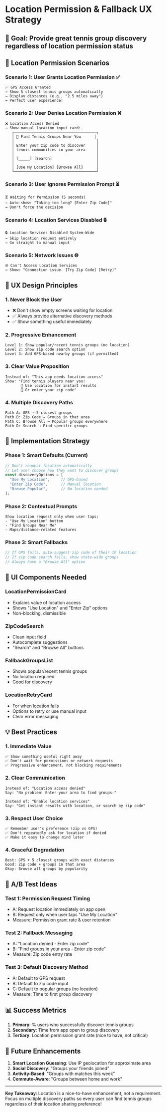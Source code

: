 # Location Permission & Fallback UX Strategy

## 🎯 **Goal**: Provide great tennis group discovery regardless of location permission status

## 📍 **Location Permission Scenarios**

### **Scenario 1: User Grants Location Permission** ✅
```
✅ GPS Access Granted
→ Show 5 closest tennis groups automatically
→ Display distances (e.g., "2.5 miles away")
→ Perfect user experience!
```

### **Scenario 2: User Denies Location Permission** ❌
```
❌ Location Access Denied
→ Show manual location input card:
   ┌─────────────────────────────────────┐
   │ 📍 Find Tennis Groups Near You      │
   │                                     │
   │ Enter your zip code to discover     │
   │ tennis communities in your area     │
   │                                     │
   │ [_____] [Search]                    │
   │                                     │
   │ [Use My Location] [Browse All]      │
   └─────────────────────────────────────┘
```

### **Scenario 3: User Ignores Permission Prompt** ⏳
```
⏳ Waiting for Permission (5 seconds)
→ Auto-show: "Taking too long? [Enter Zip Code]"
→ Don't force the decision
```

### **Scenario 4: Location Services Disabled** 🔒
```
🔒 Location Services Disabled System-Wide
→ Skip location request entirely
→ Go straight to manual input
```

### **Scenario 5: Network Issues** 🌐
```
🌐 Can't Access Location Services
→ Show: "Connection issue. [Try Zip Code] [Retry]"
```

## 🎨 **UX Design Principles**

### **1. Never Block the User**
- ❌ Don't show empty screens waiting for location
- ✅ Always provide alternative discovery methods
- ✅ Show something useful immediately

### **2. Progressive Enhancement**
```
Level 1: Show popular/recent tennis groups (no location)
Level 2: Show zip code search option  
Level 3: Add GPS-based nearby groups (if permitted)
```

### **3. Clear Value Proposition**
```
Instead of: "This app needs location access"
Show: "Find tennis players near you! 
       📍 Use location for instant results
       📮 Or enter your zip code"
```

### **4. Multiple Discovery Paths**
```
Path A: GPS → 5 closest groups
Path B: Zip Code → Groups in that area
Path C: Browse All → Popular groups everywhere
Path D: Search → Find specific groups
```

## 🔄 **Implementation Strategy**

### **Phase 1: Smart Defaults (Current)**
```javascript
// Don't request location automatically
// Let user choose how they want to discover groups
const discoveryOptions = [
  "Use My Location",     // GPS-based
  "Enter Zip Code",      // Manual location
  "Browse Popular",      // No location needed
];
```

### **Phase 2: Contextual Prompts**
```
Show location request only when user taps:
- "Use My Location" button
- "Find Groups Near Me"
- Maps/distance-related features
```

### **Phase 3: Smart Fallbacks**
```javascript
// If GPS fails, auto-suggest zip code of their IP location
// If zip code search fails, show state-wide groups
// Always have a "Browse All" option
```

## 📱 **UI Components Needed**

### **LocationPermissionCard**
- Explains value of location access
- Shows "Use Location" and "Enter Zip" options
- Non-blocking, dismissible

### **ZipCodeSearch**
- Clean input field
- Autocomplete suggestions
- "Search" and "Browse All" buttons

### **FallbackGroupsList**
- Shows popular/recent tennis groups
- No location required
- Good for discovery

### **LocationRetryCard** 
- For when location fails
- Options to retry or use manual input
- Clear error messaging

## 💡 **Best Practices**

### **1. Immediate Value**
```
✅ Show something useful right away
✅ Don't wait for permissions or network requests
✅ Progressive enhancement, not blocking requirements
```

### **2. Clear Communication**
```
Instead of: "Location access denied"
Say: "No problem! Enter your area to find groups:"

Instead of: "Enable location services"  
Say: "Get instant results with location, or search by zip code"
```

### **3. Respect User Choice**
```
✅ Remember user's preference (zip vs GPS)
✅ Don't repeatedly ask for location if denied
✅ Make it easy to change mind later
```

### **4. Graceful Degradation**
```
Best: GPS + 5 closest groups with exact distances
Good: Zip code + groups in that area  
Okay: Browse all groups by popularity
```

## 🧪 **A/B Test Ideas**

### **Test 1: Permission Request Timing**
- A: Request location immediately on app open
- B: Request only when user taps "Use My Location"
- Measure: Permission grant rate & user retention

### **Test 2: Fallback Messaging**
- A: "Location denied - Enter zip code"
- B: "Find groups in your area - Enter zip code" 
- Measure: Zip code entry rate

### **Test 3: Default Discovery Method**
- A: Default to GPS request
- B: Default to zip code input
- C: Default to popular groups (no location)
- Measure: Time to first group discovery

## 📊 **Success Metrics**

1. **Primary**: % users who successfully discover tennis groups
2. **Secondary**: Time from app open to group discovery
3. **Tertiary**: Location permission grant rate (nice to have, not critical)

## 🔮 **Future Enhancements**

1. **Smart Location Guessing**: Use IP geolocation for approximate area
2. **Social Discovery**: "Groups your friends joined"
3. **Activity-Based**: "Groups with matches this week"
4. **Commute-Aware**: "Groups between home and work"

---

**Key Takeaway**: Location is a nice-to-have enhancement, not a requirement. Focus on multiple discovery paths so every user can find tennis groups regardless of their location sharing preference!